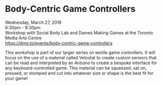 # Body-Centric Game Controllers

Wednesday, March 27, 2019<br>
6:30pm - 9:30pm<br>
Workshop with Social Body Lab and Dames Making Games at the Toronto Media Arts Centre<br>
https://dmg.to/events/body-centric-game-controllers

This workshop is part of our larger series on textile game controllers. It will focus on the use of a material called Velostat to create custom sensors that can be read and interpreted by an Arduino to create a bespoke interface for any keyboard-controlled game. This material can be squeezed, sat on, pressed, or stomped and cut into whatever size or shape is the best fit for your game!
